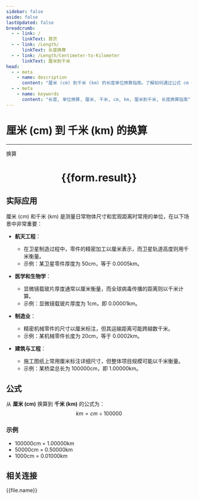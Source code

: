 ```yaml
---
sidebar: false
aside: false
lastUpdated: false
breadcrumb:
  - - link: /
      linkText: 首页
  - - link: /Length/
      linkText: 长度换算
  - - link: /Length/Centimeter-to-Kilometer
      linkText: 厘米到千米
head:
  - - meta
    - name: description
      content: "厘米 (cm) 到千米 (km) 的长度单位换算指南。了解如何通过公式 cm ÷ 100000 换算为千米。"
  - - meta
    - name: keywords
      content: "长度, 单位换算, 厘米, 千米, cm, km, 厘米到千米, 长度换算指南"
---
```

# 厘米 (cm) 到 千米 (km) 的换算
---
<script setup>
import { onMounted, reactive, inject, ref } from 'vue'
import { NButton, NForm, NFormItem, NInput, NInputNumber, NSelect, NCard, useMessage,NGrid ,NGi } from 'naive-ui'
import { defineClientComponent } from 'vitepress'
import { Length } from '../../files';

const convert = inject('convert')

const form = reactive({
  number: null,
  result: '',
})

const convertHandler = () => {
  if (form.number !== null && !isNaN(form.number)) {
    const convertedValue = parseFloat(form.number) / 100000
    form.result = `${form.number}cm = ${convertedValue.toFixed(5)}km`
  } else {
    form.result = '请输入有效的数值。'
  }
}
</script>

<n-form size="large" :model="form">
  <n-form-item label="厘米 (cm)">
    <n-input-number v-model:value="form.number" placeholder="输入厘米" style="width: 100%" />
  </n-form-item>
  <n-form-item>
    <n-button type="primary" @click="convertHandler" block>换算</n-button>
  </n-form-item>
</n-form>

<n-card  embedded :bordered="false" hoverable>
  <div  style="text-align:center">
    <h1>{{form.result}}</h1>
  </div>
</n-card>

## 实际应用

厘米 (cm) 和千米 (km) 是测量日常物体尺寸和宏观距离时常用的单位，在以下场景中非常重要：

- **航天工程**：
  - 在卫星制造过程中，零件的精密加工以厘米表示，而卫星轨道高度则用千米衡量。
  - 示例：某卫星零件厚度为 50cm，等于 0.0005km。

- **医学和生物学**：
  - 显微镜载玻片厚度通常以厘米衡量，而全球病毒传播的距离则以千米计算。
  - 示例：显微镜载玻片厚度为 1cm，即 0.00001km。

- **制造业**：
  - 精密机械零件的尺寸以厘米标注，但其运输距离可能跨越数千米。
  - 示例：某机械零件长度为 20cm，等于 0.0002km。

- **建筑与工程**：
  - 施工图纸上常用厘米标注详细尺寸，但整体项目规模可能以千米衡量。
  - 示例：某桥梁总长为 100000cm，即 1.00000km。

## 公式

从 **厘米 (cm)** 换算到 **千米 (km)** 的公式为：
$$ km = cm \div 100000 $$

### 示例
- 100000cm = 1.00000km
- 50000cm = 0.50000km
- 1000cm = 0.01000km

## 相关连接
<n-grid x-gap="12" :cols="4">
  <n-gi v-for="(file, index) in Length" :key="index">
    <n-button
      text
      tag="a"
      :href="file.path"
      type="primary"
    >
      {{file.name}}
    </n-button>
  </n-gi>
</n-grid>